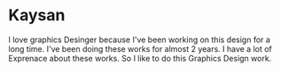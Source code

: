 # Kaysan
I love graphics Desinger because I've been working on this design for a long time. I've been doing these works for almost 2 years. I have a lot of Exprenace about these works. So I like to do this Graphics Design work.
